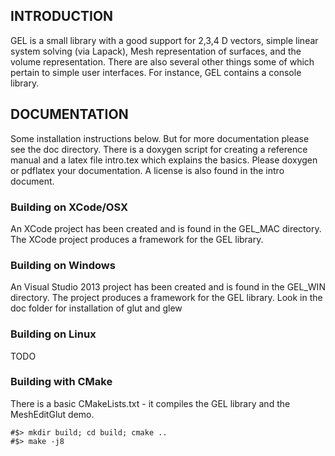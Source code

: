## INTRODUCTION
GEL is a small library with a good support for 2,3,4 D vectors, simple linear system solving (via Lapack), Mesh representation of surfaces, and the volume representation. There are also several other things some of which pertain to simple user interfaces. For instance, GEL contains a console library.

## DOCUMENTATION
Some installation instructions below. But for more documentation please see the doc directory. There is a doxygen script for creating a reference manual and a latex file intro.tex which explains the basics. Please doxygen or pdflatex your documentation. A license is also found in the intro document.

### Building on XCode/OSX
An XCode project has been created and is found in the GEL_MAC directory. The XCode project produces a framework for the GEL library.

### Building on Windows
An Visual Studio 2013 project has been created and is found in the GEL_WIN directory. The project produces a framework for the GEL library.
Look in the doc folder for installation of glut and glew

### Building on Linux
TODO

### Building with CMake
There is a basic CMakeLists.txt - it compiles the GEL library and the MeshEditGlut demo.
```
#$> mkdir build; cd build; cmake ..
#$> make -j8
```
